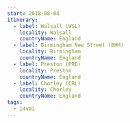 ```yaml
---
start: 2018-08-04
itinerary:
  - label: Walsall (WSL)
    locality: Walsall
    countryName: England
  - label: Birmingham New Street (BHM)
    locality: Birmingham
    countryName: England
  - label: Preston (PRE)
    locality: Preston
    countryName: England
  - label: Chorley (CRL)
    locality: Chorley
    countryName: England
tags:
  - i4vm1
---
```

